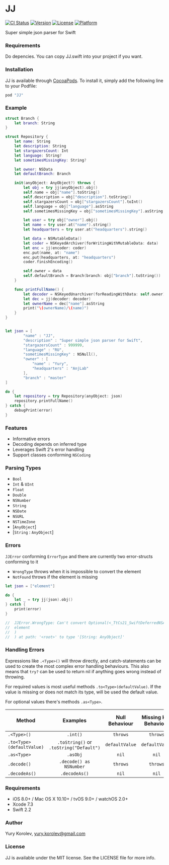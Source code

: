 # JJ

[![CI Status](http://img.shields.io/travis/anjlab/JJ.svg?style=flat)](https://travis-ci.org/anjlab/JJ)
[![Version](https://img.shields.io/cocoapods/v/JJ.svg?style=flat)](http://cocoapods.org/pods/JJ)
[![License](https://img.shields.io/cocoapods/l/JJ.svg?style=flat)](http://cocoapods.org/pods/JJ)
[![Platform](https://img.shields.io/cocoapods/p/JJ.svg?style=flat)](http://cocoapods.org/pods/JJ)

Super simple json parser for Swift

### Requirements

Do depencies. You can copy JJ.swift into your project if you want.

### Installation

JJ is available through [CocoaPods](http://cocoapods.org). To install
it, simply add the following line to your Podfile:

```ruby
pod "JJ"
```

### Example

```swift
struct Branch {
    let branch: String
}

struct Repository {
    let name: String
    let description: String
    let stargazersCount: Int
    let language: String?
    let sometimesMissingKey: String?

    let owner: NSData
    let defaultBranch: Branch

    init(anyObject: AnyObject?) throws {
        let obj = try jj(anyObject).obj()
        self.name = obj["name"].toString()
        self.description = obj["description"].toString()
        self.stargazersCount = obj["stargazersCount"].toInt()
        self.language = obj["language"].asString
        self.sometimesMissingKey = obj["sometimesMissingKey"].asString

        let user = try obj["owner"].obj()
        let name = try user.at("name").string()
        let headquarters = try user.at("headquarters").string()

        let data = NSMutableData()
        let coder = NSKeyedArchiver(forWritingWithMutableData: data)
        let enc = jj(encoder: coder)
        enc.put(name, at: "name")
        enc.put(headquarters, at: "headquarters")
        coder.finishEncoding()

        self.owner = data
        self.defaultBranch = Branch(branch: obj["branch"].toString())
    }

    func printFullName() {
        let decoder = NSKeyedUnarchiver(forReadingWithData: self.owner)
        let dec = jj(decoder: decoder)
        let ownerName = dec["name"].asString
        print("\(ownerName)/\(name)")
    }
}


let json = [
        "name" : "JJ",
        "description" : "Super simple json parser for Swift",
        "stargazersCount" : 999999,
        "language" : "RU",
        "sometimesMissingKey" : NSNull(),
        "owner" : [
            "name" : "Yury",
            "headquarters" : "AnjLab" 
        ],
        "branch" : "master"
]

do {
    let repository = try Repository(anyObject: json)
    repository.printFullName()
} catch {
    debugPrint(error)
}
```

### Features
- Informative errors
- Decoding depends on inferred type
- Leverages Swift 2's error handling
- Support classes conforming ```NSCoding```

### Parsing Types
- `Bool`
- `Int` & `UInt`
- `Float`
- `Double`
- `NSNumber`
- `String`
- `NSDate`
- `NSURL`
- `NSTimeZone`
- [`AnyObject`]
- [`String` : `AnyObject`]

### Errors
`JJError` conforming `ErrorType` and there are currently two error-structs conforming to it
- `WrongType` throws when it is impossible to convert the element
- `NotFound` throws if the element is missing

```swift
let json = ["element"]

do {
    let _ = try jj(json).obj()
} catch {
    print(error)
}

//  JJError.WrongType: Can't convert Optional(<_TtCs21_SwiftDeferredNSArray 0x7fa3be4acb40>(
//  element
//  )
//  ) at path: '<root>' to type '[String: AnyObject]'
```

### Handling Errors
Expressions like `.<Type>()` will throw directly, and catch-statements can be used to create the most complex error handling behaviours. This also means that `try?` can be used to return nil if anything goes wrong instead of throwing.

For required values is most useful methods `.to<Type>(defaultValue)`. If the value is missing or does not match its type, will be used the default value.

For optional values there's methods `.as<Type>`.

| Method | Examples | Null Behaviour | Missing Key Behaviour | Type Mismatch Behaviour |
| --- | :---: | :---: | :---: | :---: |
| `.<Type>()` | `.int()` | `throws` | `throws` | `throws` |
| `.to<Type>(defaultValue)` | `.toString()` or `.toString("Default")` | `defaultValue` | `defaultValue` | `defaultValue` |
| `.as<Type>` | `.asObj` | `nil` | `nil` | `nil` |
| `.decode()` | `.decode() as NSNumber` | `throws` | `throws` | `throws` |
| `.decodeAs()` | `.decodeAs()` | `nil` | `nil` | `nil` |


### Requirements
- iOS 8.0+ / Mac OS X 10.10+ / tvOS 9.0+ / watchOS 2.0+
- Xcode 7.3
- Swift 2.2

### Author

Yury Korolev, yury.korolev@gmail.com

### License

JJ is available under the MIT license. See the LICENSE file for more info.